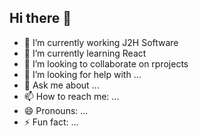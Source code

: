 ## Hi there 👋



- 🔭 I’m currently working J2H Software
- 🌱 I’m currently learning React
- 👯 I’m looking to collaborate on rprojects
- 🤔 I’m looking for help with ...
- 💬 Ask me about ...
- 📫 How to reach me: ...
- 😄 Pronouns: ...
- ⚡ Fun fact: ...
